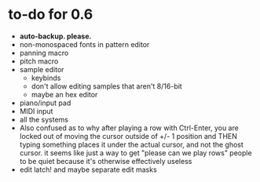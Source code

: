 # to-do for 0.6

- **auto-backup. please.**
- non-monospaced fonts in pattern editor
- panning macro
- pitch macro
- sample editor
  - keybinds
  - don't allow editing samples that aren't 8/16-bit
  - maybe an hex editor
- piano/input pad
- MIDI input
- all the systems
- Also confused as to why after playing a row with Ctrl-Enter, you are locked out of moving the cursor outside of +/- 1 position and THEN typing something places it under the actual cursor, and not the ghost cursor. it seems like just a way to get "please can we play rows" people to be quiet because it's otherwise effectively useless
- edit latch! and maybe separate edit masks
